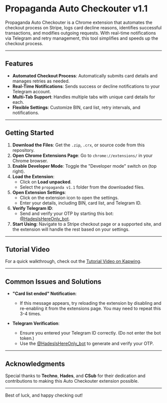 
# **Propaganda Auto Checkouter v1.1**

Propaganda Auto Checkouter is a Chrome extension that automates the checkout process on Stripe, logs card decline reasons, identifies successful transactions, and modifies outgoing requests. With real-time notifications via Telegram and retry management, this tool simplifies and speeds up the checkout process.

---

## **Features**

- **Automated Checkout Process**: Automatically submits card details and manages retries as needed.
- **Real-Time Notifications**: Sends success or decline notifications to your Telegram account.
- **Multi-Tab Support**: Handles multiple tabs with unique card details for each.
- **Flexible Settings**: Customize BIN, card list, retry intervals, and notifications.

---

## **Getting Started**

1. **Download the Files**: Get the `.zip`, `.crx`, or source code from this repository.
2. **Open Chrome Extensions Page**: Go to `chrome://extensions/` in your Chrome browser.
3. **Enable Developer Mode**: Toggle the "Developer mode" switch on (top right).
4. **Load the Extension**:
   - Click on **Load unpacked**.
   - Select the `propaganda v1.1` folder from the downloaded files.
5. **Open Extension Settings**:
   - Click on the extension icon to open the settings.
   - Enter your details, including BIN, card list, and Telegram ID.
6. **Verify Telegram ID**:
   - Send and verify your OTP by starting this bot: [@HadesIsHereOnly_bot](https://t.me/HadesIsHereOnly_bot).
7. **Start Using**: Navigate to a Stripe checkout page or a supported site, and the extension will handle the rest based on your settings.

---

## **Tutorial Video**

For a quick walkthrough, check out the [Tutorial Video on Kapwing](https://www.kapwing.com/videos/671e2391ab32e8273a64f9b6).

---

## **Common Issues and Solutions**

- **"Card list ended" Notification**:
   - If this message appears, try reloading the extension by disabling and re-enabling it from the extensions page. You may need to repeat this 3-4 times.
  
- **Telegram Verification**:
   - Ensure you entered your Telegram ID correctly. (Do not enter the bot token.)
   - Use the [@HadesIsHereOnly_bot](https://t.me/HadesIsHereOnly_bot) to generate and verify your OTP.

---

## **Acknowledgments**

Special thanks to **Techno**, **Hades**, and **CSub** for their dedication and contributions to making this Auto Checkouter extension possible. 

---

Best of luck, and happy checking out!
